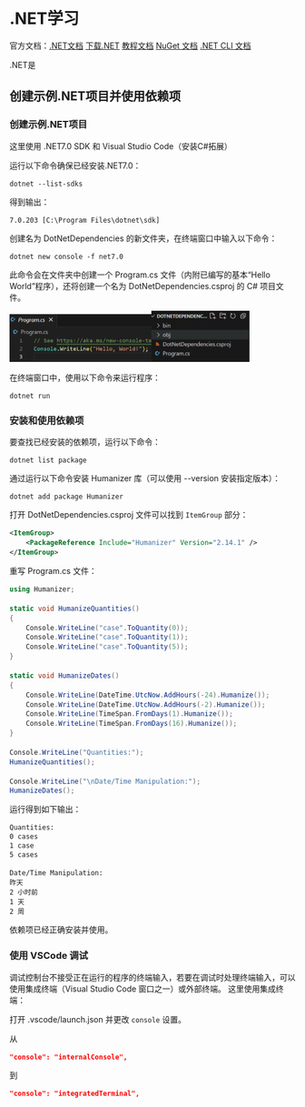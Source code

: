 # .NET学习

官方文档：[.NET文档](https://learn.microsoft.com/zh-cn/dotnet/fundamentals/)   [下载.NET](https://dotnet.microsoft.com/zh-cn/download)   [教程文档](https://learn.microsoft.com/zh-cn/training/modules/dotnet-dependencies)   [NuGet 文档](https://learn.microsoft.com/zh-cn/nuget/)   [.NET CLI 文档](https://learn.microsoft.com/zh-cn/dotnet/core/tools/)

.NET是

## 创建示例.NET项目并使用依赖项

### 创建示例.NET项目

这里使用 .NET7.0 SDK 和 Visual Studio Code（安装C#拓展）

运行以下命令确保已经安装.NET7.0：

```
dotnet --list-sdks
```

得到输出：

```
7.0.203 [C:\Program Files\dotnet\sdk]
```

创建名为 DotNetDependencies 的新文件夹，在终端窗口中输入以下命令：

```
dotnet new console -f net7.0
```

此命令会在文件夹中创建一个 Program.cs 文件（内附已编写的基本“Hello World”程序），还将创建一个名为 DotNetDependencies.csproj 的 C# 项目文件。

<img src="./assets/image-20230504195535181.png" alt="image-20230504195535181" style="zoom:50%;" /><img src="./assets/image-20230504195635587.png" alt="image-20230504195635587" style="zoom:50%;" />

在终端窗口中，使用以下命令来运行程序：

```
dotnet run
```

### 安装和使用依赖项

要查找已经安装的依赖项，运行以下命令：

```
dotnet list package
```

通过运行以下命令安装 Humanizer 库（可以使用 --version 安装指定版本）：

```
dotnet add package Humanizer
```

打开 DotNetDependencies.csproj 文件可以找到 `ItemGroup` 部分：

```xml
<ItemGroup>
    <PackageReference Include="Humanizer" Version="2.14.1" />
</ItemGroup>
```

重写 Program.cs 文件：

```c#
using Humanizer;

static void HumanizeQuantities()
{
    Console.WriteLine("case".ToQuantity(0));
    Console.WriteLine("case".ToQuantity(1));
    Console.WriteLine("case".ToQuantity(5));
}

static void HumanizeDates()
{
    Console.WriteLine(DateTime.UtcNow.AddHours(-24).Humanize());
    Console.WriteLine(DateTime.UtcNow.AddHours(-2).Humanize());
    Console.WriteLine(TimeSpan.FromDays(1).Humanize());
    Console.WriteLine(TimeSpan.FromDays(16).Humanize());
}

Console.WriteLine("Quantities:");
HumanizeQuantities();

Console.WriteLine("\nDate/Time Manipulation:");
HumanizeDates();
```

运行得到如下输出：

```
Quantities:
0 cases
1 case 
5 cases

Date/Time Manipulation:
昨天
2 小时前
1 天
2 周
```

依赖项已经正确安装并使用。

### 使用 VSCode 调试

调试控制台不接受正在运行的程序的终端输入，若要在调试时处理终端输入，可以使用集成终端（Visual Studio Code 窗口之一）或外部终端。 这里使用集成终端：

打开 .vscode/launch.json 并更改 `console` 设置。

从

```json
"console": "internalConsole",
```

到

```json
"console": "integratedTerminal",
```

